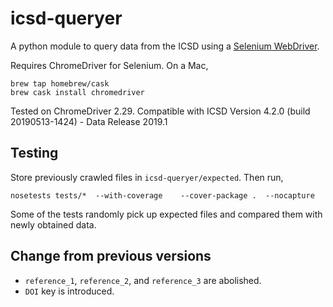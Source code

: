 # icsd-queryer
A python module to query data from the ICSD using a [Selenium WebDriver](http://selenium-python.readthedocs.io/).

Requires ChromeDriver for Selenium. On a Mac,

```
brew tap homebrew/cask
brew cask install chromedriver
```
Tested on ChromeDriver 2.29.
Compatible with ICSD Version 4.2.0 (build 20190513-1424) - Data Release 2019.1

## Testing

Store previously crawled files in `icsd-queryer/expected`.
Then run,

```
nosetests tests/*  --with-coverage    --cover-package .  --nocapture
```

Some of the tests randomly pick up expected files and compared them with newly obtained data.


## Change from previous versions

- `reference_1`, `reference_2`, and `reference_3` are abolished.
- `DOI` key is introduced.
